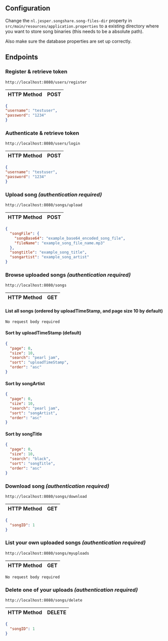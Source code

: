 ## Configuration
Change the `nl.jesper.songshare.song-files-dir` property in `src/main/resources/application.properties` to a existing directory where you want to store song binaries (this needs to be a absolute path).

Also make sure the database properties are set up correctly.

## Endpoints

### Register & retrieve token
`http://localhost:8080/users/register`

| HTTP Method | POST |
|-------------|------|
```json
{
"username": "testuser",
"password": "1234"
}
```

### Authenticate & retrieve token
`http://localhost:8080/users/login`

| HTTP Method | POST |
|-------------|------|
```json
{
"username": "testuser",
"password": "1234"
}
```

### Upload song _(authentication required)_
`http://localhost:8080/songs/upload`

| HTTP Method | POST |
|-------------|------|
```json
{
  "songFile": {
    "songBase64": "example_base64_encoded_song_file",
    "fileName": "example_song_file_name.mp3"
  },
  "songtitle": "example_song_title",
  "songartist": "example_song_artist"
}
```

### Browse uploaded songs _(authentication required)_
`http://localhost:8080/songs`

| HTTP Method | GET |
|-------------|-----|
#### List all songs (ordered by uploadTimeStamp, and page size 10 by default)
```
No request body required
```

#### Sort by uploadTimeStamp (default)
```json
{
  "page": 0,
  "size": 10,
  "search": "pearl jam",
  "sort": "uploadTimeStamp",
  "order": "asc"
}
```
#### Sort by songArtist
```json
{
  "page": 0,
  "size": 10,
  "search": "pearl jam",
  "sort": "songArtist",
  "order": "asc"
}
```
#### Sort by songTitle
```json
{
  "page": 0,
  "size": 10,
  "search": "black",
  "sort": "songTitle",
  "order": "asc"
}
```

### Download song _(authentication required)_
`http://localhost:8080/songs/download`

| HTTP Method | GET |
|-------------|-----|
```json
{
  "songID": 1
}
```

### List your own uploaded songs _(authentication required)_
`http://localhost:8080/songs/myuploads`

| HTTP Method | GET |
|-------------|-----|
```
No request body required
```

### Delete one of your uploads _(authentication required)_
`http://localhost:8080/songs/delete`

| HTTP Method | DELETE |
|-------------|--------|

```json
{
  "songID": 1
}
```